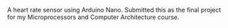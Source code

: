 A heart rate sensor using Arduino Nano. Submitted this as the final project for my Microprocessors and Computer Architecture course.
